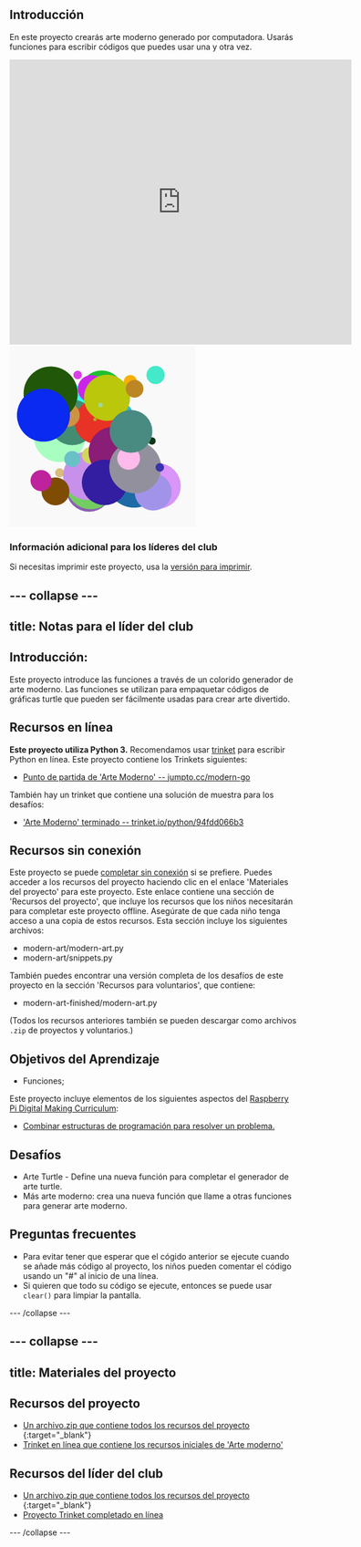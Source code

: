 ## Introducción

En este proyecto crearás arte moderno generado por computadora. Usarás funciones para escribir códigos que puedes usar una y otra vez.

<div class="trinket">
  <iframe src="https://trinket.io/embed/python/47bbc2fc2b?outputOnly=true&start=result" width="600" height="500" frameborder="0" marginwidth="0" marginheight="0" allowfullscreen>
  </iframe>
  <img src="images/modern-finished.png">
</div>

### Información adicional para los líderes del club

Si necesitas imprimir este proyecto, usa la [versión para imprimir](https://projects.raspberrypi.org/es-LA/projects/modern-art/print).

--- collapse ---
---
title: Notas para el líder del club
---

## Introducción:

Este proyecto introduce las funciones a través de un colorido generador de arte moderno. Las funciones se utilizan para empaquetar códigos de gráficas turtle que pueden ser fácilmente usadas para crear arte divertido.

## Recursos en línea

**Este proyecto utiliza Python 3.** Recomendamos usar [trinket](https://trinket.io/) para escribir Python en línea. Este proyecto contiene los Trinkets siguientes:

* [Punto de partida de 'Arte Moderno' -- jumpto.cc/modern-go](http://jumpto.cc/modern-go)

También hay un trinket que contiene una solución de muestra para los desafíos:

* ['Arte Moderno' terminado -- trinket.io/python/94fdd066b3](https://trinket.io/python/94fdd066b3)

## Recursos sin conexión

Este proyecto se puede [completar sin conexión](https://www.codeclubprojects.org/en-GB/resources/python-working-offline/) si se prefiere. Puedes acceder a los recursos del proyecto haciendo clic en el enlace 'Materiales del proyecto' para este proyecto. Este enlace contiene una sección de 'Recursos del proyecto', que incluye los recursos que los niños necesitarán para completar este proyecto offline. Asegúrate de que cada niño tenga acceso a una copia de estos recursos. Esta sección incluye los siguientes archivos:

* modern-art/modern-art.py
* modern-art/snippets.py

También puedes encontrar una versión completa de los desafíos de este proyecto en la sección 'Recursos para voluntarios', que contiene:

* modern-art-finished/modern-art.py

(Todos los recursos anteriores también se pueden descargar como archivos `.zip` de proyectos y voluntarios.)

## Objetivos del Aprendizaje

* Funciones;

Este proyecto incluye elementos de los siguientes aspectos del [Raspberry Pi Digital Making Curriculum](https://rpf.io/curriculum):

* [Combinar estructuras de programación para resolver un problema.](https://www.raspberrypi.org/curriculum/programming/builder)

## Desafíos

* Arte Turtle - Define una nueva función para completar el generador de arte turtle.
* Más arte moderno: crea una nueva función que llame a otras funciones para generar arte moderno.

## Preguntas frecuentes

* Para evitar tener que esperar que el cógido anterior se ejecute cuando se añade más código al proyecto, los niños pueden comentar el código usando un "#" al inicio de una línea.
* Si quieren que todo su código se ejecute, entonces se puede usar `clear()` para limpiar la pantalla. 

--- /collapse ---

--- collapse ---
---
title: Materiales del proyecto
---

## Recursos del proyecto

* [Un archivo.zip que contiene todos los recursos del proyecto ](https://rpf.io/p/es-LA/modern-art-go){:target="_blank"}
* [Trinket en línea que contiene los recursos iniciales de 'Arte moderno'](http://jumpto.cc/modern-go)

## Recursos del líder del club

* [Un archivo.zip que contiene todos los recursos del proyecto ](https://rpf.io/p/es-LA/modern-art-get){:target="_blank"}
* [Proyecto Trinket completado en línea](https://trinket.io/python/94fdd066b3)

--- /collapse ---
